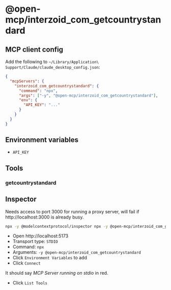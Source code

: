 # @open-mcp/interzoid_com_getcountrystandard

## MCP client config

Add the following to `~/Library/Application\ Support/Claude/claude_desktop_config.json`:

```json
{
  "mcpServers": {
    "interzoid_com_getcountrystandard": {
      "command": "npx",
      "args": ["-y", "@open-mcp/interzoid_com_getcountrystandard"],
      "env": {
        "API_KEY": "..."
      }
    }
  }
}
```

## Environment variables

- `API_KEY`

## Tools

### getcountrystandard

## Inspector

Needs access to port 3000 for running a proxy server, will fail if http://localhost:3000 is already busy.

```bash
npx -y @modelcontextprotocol/inspector npx -y @open-mcp/interzoid_com_getcountrystandard
```

- Open http://localhost:5173
- Transport type: `STDIO`
- Command: `npx`
- Arguments: `-y @open-mcp/interzoid_com_getcountrystandard`
- Click `Environment Variables` to add
- Click `Connect`

It should say _MCP Server running on stdio_ in red.

- Click `List Tools`

